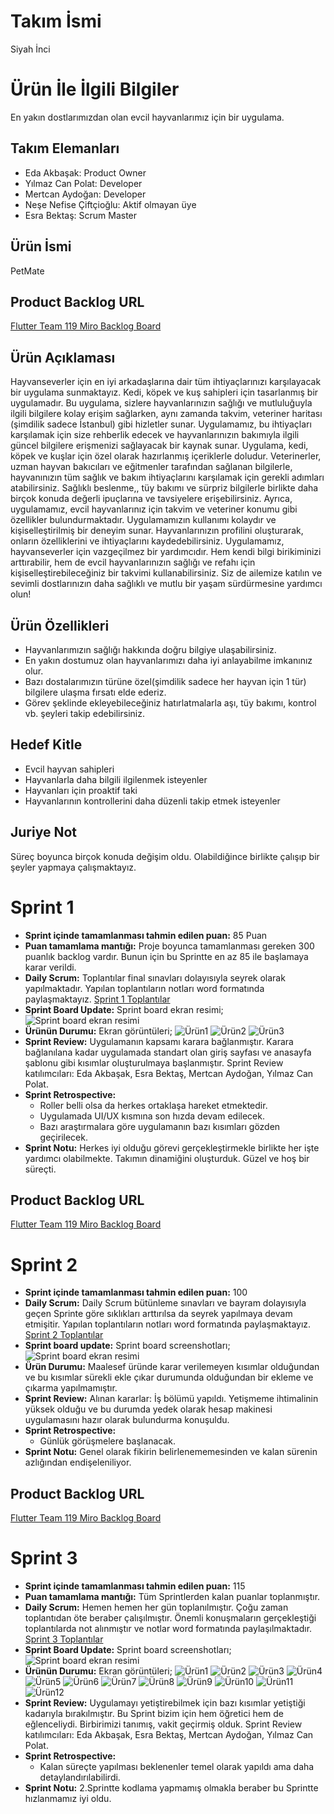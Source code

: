 # Takım İsmi
Siyah İnci
# Ürün İle İlgili Bilgiler
En yakın dostlarımızdan olan evcil hayvanlarımız için bir uygulama.
## Takım Elemanları
* Eda Akbaşak: Product Owner
* Yılmaz Can Polat: Developer
* Mertcan Aydoğan: Developer
* Neşe Nefise Çiftçioğlu: Aktif olmayan üye
* Esra Bektaş: Scrum Master
## Ürün İsmi
PetMate
## Product Backlog URL
[Flutter Team 119 Miro Backlog Board](https://miro.com/app/board/uXjVMAgGfjw=/?share_link_id=652661104250)
## Ürün Açıklaması
Hayvanseverler için en iyi arkadaşlarına dair tüm ihtiyaçlarınızı karşılayacak bir uygulama sunmaktayız. Kedi, köpek ve kuş sahipleri için tasarlanmış bir uygulamadır. Bu uygulama, sizlere hayvanlarınızın sağlığı ve mutluluğuyla ilgili bilgilere kolay erişim sağlarken, aynı zamanda takvim, veteriner haritası (şimdilik sadece İstanbul) gibi hizletler sunar.
Uygulamamız, bu ihtiyaçları karşılamak için size rehberlik edecek ve hayvanlarınızın bakımıyla ilgili güncel bilgilere erişmenizi sağlayacak bir kaynak sunar.
Uygulama, kedi, köpek ve kuşlar için özel olarak hazırlanmış içeriklerle doludur. Veterinerler, uzman hayvan bakıcıları ve eğitmenler tarafından sağlanan bilgilerle, hayvanınızın tüm sağlık ve bakım ihtiyaçlarını karşılamak için gerekli adımları atabilirsiniz. Sağlıklı beslenme,, tüy bakımı ve sürpriz bilgilerle birlikte daha birçok konuda değerli ipuçlarına ve tavsiyelere erişebilirsiniz.
Ayrıca, uygulamamız, evcil hayvanlarınız için takvim ve veteriner konumu gibi özellikler bulundurmaktadır.
Uygulamamızın kullanımı kolaydır ve kişiselleştirilmiş bir deneyim sunar. Hayvanlarınızın profilini oluşturarak, onların özelliklerini ve ihtiyaçlarını kaydedebilirsiniz.
Uygulamamız, hayvanseverler için vazgeçilmez bir yardımcıdır. Hem kendi bilgi birikiminizi arttırabilir, hem de evcil hayvanlarınızın sağlığı ve refahı için kişiselleştirebileceğiniz bir takvimi kullanabilirsiniz. Siz de ailemize katılın ve sevimli dostlarınızın daha sağlıklı ve mutlu bir yaşam sürdürmesine yardımcı olun!
## Ürün Özellikleri
* Hayvanlarımızın sağlığı hakkında doğru bilgiye ulaşabilirsiniz.
* En yakın dostumuz olan hayvanlarımızı daha iyi anlayabilme imkanınız olur.
* Bazı dostalarımızın türüne özel(şimdilik sadece her hayvan için 1 tür) bilgilere ulaşma fırsatı elde ederiz.
* Görev şeklinde ekleyebileceğiniz hatırlatmalarla aşı, tüy bakımı, kontrol vb. şeyleri takip edebilirsiniz.
## Hedef Kitle
* Evcil hayvan sahipleri
* Hayvanlarla daha bilgili ilgilenmek isteyenler
* Hayvanları için proaktif taki
* Hayvanlarının kontrollerini daha düzenli takip etmek isteyenler
## Juriye Not
Süreç boyunca birçok konuda değişim oldu. Olabildiğince birlikte çalışıp bir şeyler yapmaya çalışmaktayız.
# Sprint 1
* **Sprint içinde tamamlanması tahmin edilen puan:** 85 Puan
* **Puan tamamlama mantığı:** Proje boyunca tamamlanması gereken 300 puanlık backlog vardır. Bunun için bu Sprintte en az 85 ile başlamaya karar verildi.
* **Daily Scrum:** Toplantılar final sınavları dolayısıyla seyrek olarak yapılmaktadır. Yapılan toplantıların notları word formatında paylaşmaktayız. [Sprint 1 Toplantılar](/Project%20Managment/Sprint1Documents/Toplantı%20Notları.docx)
* **Sprint Board Update:** Sprint board ekran resimi;
![Sprint board ekran resimi](/Project%20Managment/Sprint1Documents/Sprint%201.jpg)
* **Ürünün Durumu:** Ekran görüntüleri;
![Ürün1](/Project%20Managment/Sprint1Documents/Uygulama%20Giriş%20Ekranı.jpg)
![Ürün2](/Project%20Managment/Sprint1Documents/Uygulama%20Ana%20Ekran.png)
![Ürün3](/Project%20Managment/Sprint1Documents/Uygulama%20GİF.gif)
* **Sprint Review:** Uygulamanın kapsamı karara bağlanmıştır. Karara bağlanılana kadar uygulamada standart olan giriş sayfası ve anasayfa şablonu gibi kısımlar oluşturulmaya başlanmıştır. Sprint Review katılımcıları: Eda Akbaşak, Esra Bektaş, Mertcan Aydoğan, Yılmaz Can Polat.
* **Sprint Retrospective:**
  - Roller belli olsa da herkes ortaklaşa hareket etmektedir.
  - Uygulamada UI/UX kısmına son hızda devam edilecek.
  - Bazı araştırmalara göre uygulamanın bazı kısımları gözden geçirilecek.
* **Sprint Notu:** Herkes iyi olduğu görevi gerçekleştirmekle birlikte her işte yardımcı olabilmekte. Takımın dinamiğini oluşturduk. Güzel ve hoş bir süreçti.
## Product Backlog URL
[Flutter Team 119 Miro Backlog Board](https://miro.com/app/board/uXjVMAgGfjw=/?share_link_id=652661104250)
# Sprint 2
* **Sprint içinde tamamlanması tahmin edilen puan:** 100
*  **Daily Scrum:** Daily Scrum bütünleme sınavları ve bayram dolayısıyla geçen Sprinte göre sıklıkları arttırılsa da seyrek yapılmaya devam etmişitir. Yapılan toplantıların notları word formatında paylaşmaktayız. [Sprint 2 Toplantılar](Project%20Managment/Sprint2Documents/Toplantı%20Notları%20(1).docx)
*  **Sprint board update:** Sprint board screenshotları;
![Sprint board ekran resimi](/Project%20Managment/Sprint2Documents/Sprint2.png)
*  **Ürün Durumu:** Maalesef üründe karar verilemeyen kısımlar olduğundan ve bu kısımlar sürekli ekle çıkar durumunda olduğundan bir ekleme ve çıkarma yapılmamıştır.
*  **Sprint Review:** Alınan kararlar: İş bölümü yapıldı. Yetişmeme ihtimalinin yüksek olduğu ve bu durumda yedek olarak hesap makinesi uygulamasını hazır olarak bulundurma konuşuldu.
*  **Sprint Retrospective:**
   - Günlük görüşmelere başlanacak.
*  **Sprint Notu:** Genel olarak fikirin belirlenememesinden ve kalan sürenin azlığından endişeleniliyor.
## Product Backlog URL
[Flutter Team 119 Miro Backlog Board](https://miro.com/app/board/uXjVMAgGfjw=/?share_link_id=652661104250)
# Sprint 3
* **Sprint içinde tamamlanması tahmin edilen puan:** 115
* **Puan tamamlama mantığı:** Tüm Sprintlerden kalan puanlar toplanmıştır.
* **Daily Scrum:** Hemen hemen her gün toplanılmıştır. Çoğu zaman toplantıdan öte beraber çalışılmıştır. Önemli konuşmaların gerçekleştiği toplantılarda not alınmıştır ve notlar word formatında paylaşılmaktadır. [Sprint 3 Toplantılar](Project%20Managment/Sprint3Documents/Toplantı%20Notları.docx)
* **Sprint Board Update:** Sprint board screenshotları;
![Sprint board ekran resimi](/Project%20Managment/Sprint3Documents/Sprint3.png)
* **Ürünün Durumu:** Ekran görüntüleri;
![Ürün1](/Project%20Managment/Sprint3Documents/Giriş%Ekranı.jpg)
![Ürün2](/Project%20Managment/Sprint3Documents/KayıtEkranı.jpg)
![Ürün3](/Project%20Managment/Sprint3Documents/Profil1.jpg)
![Ürün4](/Project%20Managment/Sprint3Documents/Profil2.jpg)
![Ürün5](/Project%20Managment/Sprint3Documents/Profil3.jpg)
![Ürün6](/Project%20Managment/Sprint3Documents/Profil4.jpg)
![Ürün7](/Project%20Managment/Sprint3Documents/BilgiEkranı1.png)
![Ürün8](/Project%20Managment/Sprint3Documents/BilgiEkranı2.png)
![Ürün9](/Project%20Managment/Sprint3Documents/BilgiEkranı3.png)
![Ürün10](/Project%20Managment/Sprint3Documents/BilgiEkranı4.png)
![Ürün11](/Project%20Managment/Sprint3Documents/HaritaEkranı.png)
![Ürün12](/Project%20Managment/Sprint3Documents/TakvimEkranı.png)
* **Sprint Review:** Uygulamayı yetiştirebilmek için bazı kısımlar yetiştiği kadarıyla bırakılmıştır. Bu Sprint bizim için hem öğretici hem de eğlenceliydi. Birbirimizi tanımış, vakit geçirmiş olduk. Sprint Review katılımcıları: Eda Akbaşak, Esra Bektaş, Mertcan Aydoğan, Yılmaz Can Polat.
* **Sprint Retrospective:**
  - Kalan süreçte yapılması beklenenler temel olarak yapıldı ama daha detaylandırılabilirdi.
* **Sprint Notu:** 2.Sprintte kodlama yapmamış olmakla beraber bu Sprintte hızlanmamız iyi oldu.

